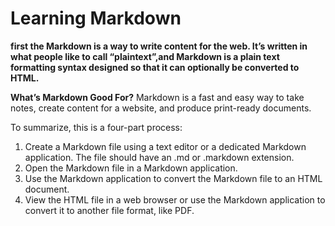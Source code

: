 # Learning Markdown

**first the Markdown is a way to write content for the web. It’s written in what people like to call “plaintext”,and
Markdown is a plain text formatting syntax designed so that it can optionally be converted to HTML.**

**What’s Markdown Good For?**
Markdown is a fast and easy way to take notes, create content for a website, and produce print-ready documents.



To summarize, this is a four-part process:

1. Create a Markdown file using a text editor or a dedicated Markdown application. The file should have an .md or .markdown extension.
2. Open the Markdown file in a Markdown application.
3. Use the Markdown application to convert the Markdown file to an HTML document.
4. View the HTML file in a web browser or use the Markdown application to convert it to another file format, like PDF.

